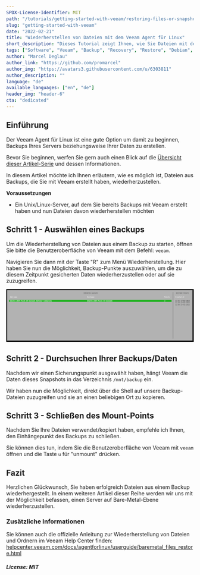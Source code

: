 ```yaml
---
SPDX-License-Identifier: MIT
path: "/tutorials/getting-started-with-veeam/restoring-files-or-snapshots-with-the-veeam-agent-for-linux/de"
slug: "getting-started-with-veeam"
date: "2022-02-21"
title: "Wiederherstellen von Dateien mit dem Veeam Agent für Linux"
short_description: "Dieses Tutorial zeigt Ihnen, wie Sie Dateien mit dem Veeam Agent für Linux wiederherstellen."
tags: ["Software", "Veeam", "Backup", "Recovery", "Restore", "Debian", "Ubuntu", "Linux", "Tools"]
author: "Marcel Deglau"
author_link: "https://github.com/promarcel"
author_img: "https://avatars3.githubusercontent.com/u/6303811"
author_description: ""
language: "de"
available_languages: ["en", "de"]
header_img: "header-6"
cta: "dedicated"
---
```


## Einführung

Der Veeam Agent für Linux ist eine gute Option um damit zu beginnen, Backups Ihres Servers beziehungsweise Ihrer Daten zu erstellen.

Bevor Sie beginnen, werfen Sie gern auch einen Blick auf die [Übersicht dieser Artikel-Serie](/tutorials/getting-started-with-veeam/de) und dessen Informationen.

In diesem Artikel möchte ich Ihnen erläutern, wie es möglich ist, Dateien aus Backups, die Sie mit Veeam erstellt haben, wiederherzustellen.

**Voraussetzungen**

* Ein Unix/Linux-Server, auf dem Sie bereits Backups mit Veeam erstellt haben und nun Dateien davon wiederherstellen möchten

## Schritt 1 - Auswählen eines Backups

Um die Wiederherstellung von Dateien aus einem Backup zu starten, öffnen Sie bitte die Benutzeroberfläche von Veeam mit dem Befehl: `veeam`.

Navigieren Sie dann mit der Taste "R" zum Menü Wiederherstellung. Hier haben Sie nun die Möglichkeit, Backup-Punkte auszuwählen, um die zu diesem Zeitpunkt gesicherten Daten wiederherzustellen oder auf sie zuzugreifen.

![Wiederherstellungsübersicht](images/13-restore-overview.png)

## Schritt 2 - Durchsuchen Ihrer Backups/Daten

Nachdem wir einen Sicherungspunkt ausgewählt haben, hängt Veeam die Daten dieses Snapshots in das Verzeichnis `/mnt/backup` ein.

Wir haben nun die Möglichkeit, direkt über die Shell auf unsere Backup-Dateien zuzugreifen und sie an einen beliebigen Ort zu kopieren.

## Schritt 3 - Schließen des Mount-Points

Nachdem Sie Ihre Dateien verwendet/kopiert haben, empfehle ich Ihnen, den Einhängepunkt des Backups zu schließen.

Sie können dies tun, indem Sie die Benutzeroberfläche von Veeam mit `veeam` öffnen und die Taste `u` für "unmount" drücken. 

## Fazit

Herzlichen Glückwunsch, Sie haben erfolgreich Dateien aus einem Backup wiederhergestellt. In einem weiteren Artikel dieser Reihe werden wir uns mit der Möglichkeit befassen, einen Server auf Bare-Metal-Ebene wiederherzustellen.

### Zusätzliche Informationen

Sie können auch die offizielle Anleitung zur Wiederherstellung von Dateien und Ordnern im Veeam Help Center finden: [helpcenter.veeam.com/docs/agentforlinux/userguide/baremetal_files_restore.html](https://helpcenter.veeam.com/docs/agentforlinux/userguide/baremetal_files_restore.html?ver=50)

##### License: MIT

<!--

Contributor's Certificate of Origin

By making a contribution to this project, I certify that:

(a) The contribution was created in whole or in part by me and I have
    the right to submit it under the license indicated in the file; or

(b) The contribution is based upon previous work that, to the best of my
    knowledge, is covered under an appropriate license and I have the
    right under that license to submit that work with modifications,
    whether created in whole or in part by me, under the same license
    (unless I am permitted to submit under a different license), as
    indicated in the file; or

(c) The contribution was provided directly to me by some other person
    who certified (a), (b) or (c) and I have not modified it.

(d) I understand and agree that this project and the contribution are
    public and that a record of the contribution (including all personal
    information I submit with it, including my sign-off) is maintained
    indefinitely and may be redistributed consistent with this project
    or the license(s) involved.

Signed-off-by: Marcel Deglau <marcel.deglau@hetzner.com>

-->
